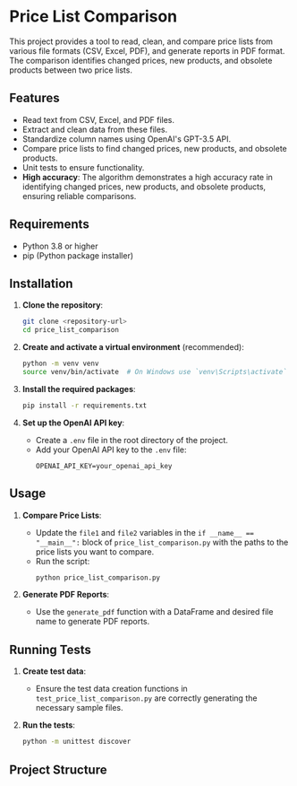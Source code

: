 # Price List Comparison

This project provides a tool to read, clean, and compare price lists from various file formats (CSV, Excel, PDF), and generate reports in PDF format. The comparison identifies changed prices, new products, and obsolete products between two price lists.

## Features

- Read text from CSV, Excel, and PDF files.
- Extract and clean data from these files.
- Standardize column names using OpenAI's GPT-3.5 API.
- Compare price lists to find changed prices, new products, and obsolete products.
- Unit tests to ensure functionality.
- **High accuracy**: The algorithm demonstrates a high accuracy rate in identifying changed prices, new products, and obsolete products, ensuring reliable comparisons.


## Requirements

- Python 3.8 or higher
- pip (Python package installer)

## Installation

1. **Clone the repository**:
    ```sh
    git clone <repository-url>
    cd price_list_comparison
    ```

2. **Create and activate a virtual environment** (recommended):
    ```sh
    python -m venv venv
    source venv/bin/activate  # On Windows use `venv\Scripts\activate`
    ```

3. **Install the required packages**:
    ```sh
    pip install -r requirements.txt
    ```

4. **Set up the OpenAI API key**:
    - Create a `.env` file in the root directory of the project.
    - Add your OpenAI API key to the `.env` file:
      ```
      OPENAI_API_KEY=your_openai_api_key
      ```

## Usage

1. **Compare Price Lists**:
    - Update the `file1` and `file2` variables in the `if __name__ == "__main__":` block of `price_list_comparison.py` with the paths to the price lists you want to compare.
    - Run the script:
      ```sh
      python price_list_comparison.py
      ```

2. **Generate PDF Reports**:
    - Use the `generate_pdf` function with a DataFrame and desired file name to generate PDF reports.

## Running Tests

1. **Create test data**:
    - Ensure the test data creation functions in `test_price_list_comparison.py` are correctly generating the necessary sample files.

2. **Run the tests**:
    ```sh
    python -m unittest discover
    ```

## Project Structure

